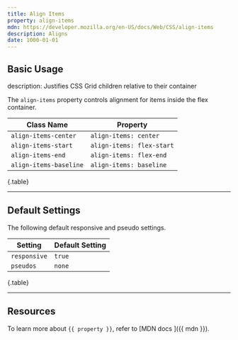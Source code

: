 ```yaml
---
title: Align Items
property: align-items
mdn: https://developer.mozilla.org/en-US/docs/Web/CSS/align-items
description: Aligns
date: 1000-01-01
---
```


## Basic Usage

description: Justifies CSS Grid children relative to their container

The `align-items` property controls alignment for items inside the flex container.

| Class Name             | Property                  |
| ---------------------- | ------------------------- |
| `align-items-center`   | `align-items: center`     |
| `align-items-start`    | `align-items: flex-start` |
| `align-items-end`      | `align-items: flex-end`   |
| `align-items-baseline` | `align-items: baseline`   |

{.table}

---

## Default Settings

The following default responsive and pseudo settings.

| Setting      | Default Setting |
| ------------ | --------------- |
| `responsive` | `true`          |
| `pseudos`    | `none`          |

{.table}

---

## Resources

To learn more about `{{ property }}`, refer to [MDN docs <i class="far fa-external-link ml-6"></i>]({{ mdn }}).
